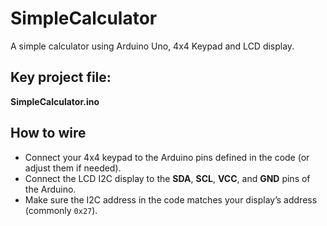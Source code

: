 # SimpleCalculator
A simple calculator using Arduino Uno, 4x4 Keypad and LCD display.

## Key project file:
**SimpleCalculator.ino**

## How to wire
- Connect your 4x4 keypad to the Arduino pins defined in the code (or adjust them if needed).  
- Connect the LCD I2C display to the **SDA**, **SCL**, **VCC**, and **GND** pins of the Arduino.  
- Make sure the I2C address in the code matches your display’s address (commonly `0x27`).
